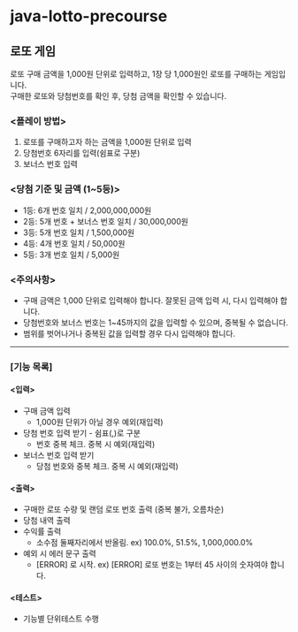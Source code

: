# java-lotto-precourse

## 로또 게임

로또 구매 금액을 1,000원 단위로 입력하고, 1장 당 1,000원인 로또를 구매하는 게임입니다.  
구매한 로또와 당첨번호를 확인 후, 당첨 금액을 확인할 수 있습니다.

### <플레이 방법>
1. 로또를 구매하고자 하는 금액을 1,000원 단위로 입력
2. 당첨번호 6자리를 입력(쉼표로 구분)
3. 보너스 번호 입력

### <당첨 기준 및 금액 (1~5등)>
+ 1등: 6개 번호 일치 / 2,000,000,000원
+ 2등: 5개 번호 + 보너스 번호 일치 / 30,000,000원
+ 3등: 5개 번호 일치 / 1,500,000원
+ 4등: 4개 번호 일치 / 50,000원
+ 5등: 3개 번호 일치 / 5,000원

### <주의사항>
+ 구매 금액은 1,000 단위로 입력해야 합니다. 잘못된 금액 입력 시, 다시 입력해야 합니다.
+ 당첨번호와 보너스 번호는 1~45까지의 값을 입력할 수 있으며, 중복될 수 없습니다. 
+ 범위를 벗어나거나 중복된 값을 입력할 경우 다시 입력해야 합니다.


---

### [기능 목록]
#### <입력>
+ 구매 금액 입력  
    + 1,000원 단위가 아닐 경우 예외(재입력)
+ 당첨 번호 입력 받기 - 쉼표(,)로 구분  
    + 번호 중복 체크. 중복 시 예외(재입력)
+ 보너스 번호 입력 받기  
    + 당첨 번호와 중복 체크. 중복 시 예외(재입력)

#### <출력>
+ 구매한 로또 수량 및 랜덤 로또 번호 출력 (중복 불가, 오름차순)
+ 당첨 내역 출력
+ 수익률 출력  
    + 소수점 둘째자리에서 반올림. ex) 100.0%, 51.5%, 1,000,000.0%
+ 예외 시 에러 문구 출력  
    + [ERROR] 로 시작. ex) [ERROR] 로또 번호는 1부터 45 사이의 숫자여야 합니다.

#### <테스트>
+ 기능별 단위테스트 수행
